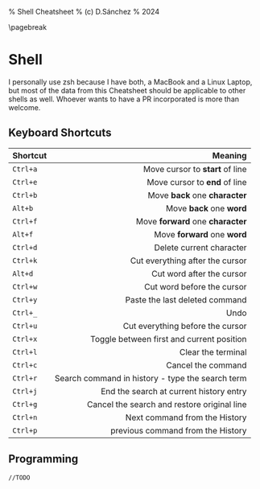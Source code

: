 % Shell Cheatsheet
% (c) D.Sánchez
% 2024

\pagebreak

# Shell

I personally use zsh because I have both, a MacBook and a Linux Laptop, but most of the data from this Cheatsheet
should be applicable to other shells as well. Whoever wants to have a PR incorporated is more than welcome.

## Keyboard Shortcuts

| Shortcut | Meaning |
|:---------|--------:|
| `Ctrl+a`  | Move cursor to **start** of line |
| `Ctrl+e`  | Move cursor to **end** of line |
| `Ctrl+b`  | Move **back** one **character** |
| `Alt+b`   | Move **back** one **word** |
| `Ctrl+f`  | Move **forward** one **character** |
| `Alt+f`   | Move **forward** one **word** |
| `Ctrl+d`  | Delete current character |
| `Ctrl+k`  | Cut everything after the cursor |
| `Alt+d`   | Cut word after the cursor |
| `Ctrl+w`  | Cut word before the cursor |
| `Ctrl+y`  | Paste the last deleted command |
| `Ctrl+_`  | Undo |
| `Ctrl+u`  | Cut everything before the cursor |
| `Ctrl+x` | Toggle between first and current position |
| `Ctrl+l`  | Clear the terminal |
| `Ctrl+c`  | Cancel the command |
| `Ctrl+r`  | Search command in history - type the search term |
| `Ctrl+j`  | End the search at current history entry |
| `Ctrl+g`  | Cancel the search and restore original line |
| `Ctrl+n`  | Next command from the History |
| `Ctrl+p`  | previous command from the History |

## Programming

```
//TODO
```

